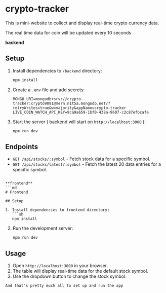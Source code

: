 # crypto-tracker

This is mini-website to collect and display real-time crypto currency data.

The real time data for coin will be updated every 10 seconds

**backend**

## Setup

1. Install dependencies to `/backend` directory:
   ```sh
   npm install
   ```

2. Create a `.env` file and add secrets:
   ```
   MONGO_URI=mongodb+srv://crypto-tracker:crypto9091@mern.n1t5a.mongodb.net/?retryWrites=true&w=majority&appName=crypto-tracker
   LIVE_COIN_WATCH_API_KEY=9ca9a659-1bf0-438a-9607-c2c87efbcafe
   ```

3. Start the server ( backend will start on `http://localhost:3000` ):
   ```sh
   npm run dev
   ```

## Endpoints

- `GET /api/stocks/:symbol` - Fetch stock data for a specific symbol.
- `GET /api/stocks/latest/:symbol` - Fetch the latest 20 data entries for a specific symbol.
```

**frontend**
```md
# Frontend

## Setup

1. Install dependencies to frontend directory:
   ```sh
   npm install
   ```

2. Run the development server:
   ```sh
   npm run dev
   ```

## Usage

1. Open `http://localhost:3000` in your browser.
2. The table will display real-time data for the default stock symbol.
3. Use the dropdown button to change the stock symbol.
```
And that's pretty much all to set up and run the app
